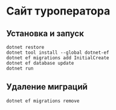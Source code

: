 # Сайт туроператора
## Установка и запуск
```
dotnet restore
dotnet tool install --global dotnet-ef
dotnet ef migrations add InitialCreate
dotnet ef database update
dotnet run
```
## Удаление миграций
```
dotnet ef migrations remove
```